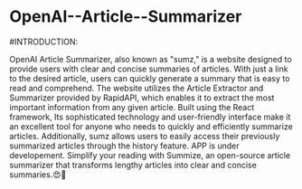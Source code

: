 # OpenAI--Article--Summarizer


#INTRODUCTION:

OpenAI Article Summarizer, also known as "sumz," is a website designed to provide users with clear and concise summaries of articles. With just a link to the desired article, users can quickly generate a summary that is easy to read and comprehend. The website utilizes the Article Extractor and Summarizer provided by RapidAPI, which enables it to extract the most important information from any given article. Built using the React framework, Its sophisticated technology and user-friendly interface make it an excellent tool for anyone who needs to quickly and efficiently summarize articles. Additionally, sumz allows users to easily access their previously summarized articles through the history feature. APP is under developement.
Simplify your reading with Summize, an open-source article summarizer that transforms lengthy articles into clear and concise summaries.😍💖
